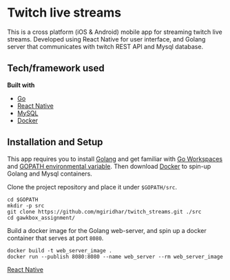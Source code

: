 # Twitch live streams
This is a cross platform (iOS & Android) mobile app for streaming twitch live
streams. Developed using React Native for user interface, and Golang server
that communicates with twitch REST API and Mysql database.

## Tech/framework used
<b>Built with</b>
- [Go](https://golang.org)
- [React Native](https://facebook.github.io/react-native/)
- [MySQL](https://www.mysql.com)
- [Docker](https://www.docker.com)

## Installation and Setup
This app requires you to install [Golang](https://golang.org/dl/) and get familiar
with [Go Workspaces](https://golang.org/doc/code.html#Workspaces) and
[GOPATH environmental variable](https://golang.org/doc/code.html#GOPATH). Then
download [Docker](https://www.docker.com/community-edition#/download) to spin-up
Golang and Mysql containers.

Clone the project repository and place it under `$GOPATH/src`.
```
cd $GOPATH
mkdir -p src
git clone https://github.com/mgiridhar/twitch_streams.git ./src
cd gawkbox_assignment/
```

Build a docker image for the Golang web-server, and spin up a docker container
that serves at port `8080`.
```
docker build -t web_server_image .
docker run --publish 8080:8080 --name web_server --rm web_server_image
```



[React Native]()
